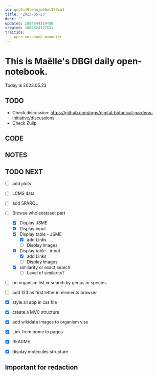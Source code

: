 ```yaml
---
id: qep2u49twhwjo60ml379xu1
title: '2023-05-23'
desc: ''
updated: 1684844119400
created: 1684824327831
traitIds:
  - open-notebook-mwannier
---
```



# This is Maëlle's DBGI daily open-notebook.

Today is 2023.05.23


## TODO

- Check discussion: https://github.com/orgs/digital-botanical-gardens-initiative/discussions
- Check Zulip

## CODE

## NOTES

## TODO NEXT

- [ ] add plots
- [ ] LCMS data
- [ ] add SPARQL
- [ ] Browse wholedataset part
  - [x] Display JSME
  - [x] Display input
  - [x] Display table - JSME
    - [x] add Links
    - [ ] Display images
  - [x] Display table - input
    - [x] add Links
    - [ ] Display images
  - [x] similarity or exact search
    - [ ] Level of similarity?
- [ ] on organism list => search by genus or species
- [ ] add 123 as first letter in elements browser
- [x] style all app in css file
- [x] create a MVC structure
- [x] add wikidata images to organism visu
- [x] Link from home to pages
- [x] README
- [x] display molecules structure



## Important for redaction
